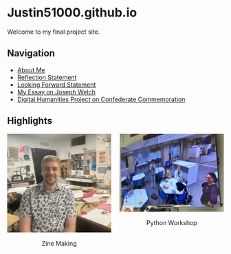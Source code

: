 # Justin51000.github.io
Welcome to my final project site.

## Navigation
- [About Me](aboutme.html)
- [Reflection Statement](statement.html)
- [Looking Forward Statement](lookingforward.html)
- [My Essay on Joseph Welch](https://printinginprisons.org/blog/sewardj/)
- [Digital Humanities Project on Confederate Commemoration](https://falseimage.pennds.org/)

## Highlights
<div style="display: flex; justify-content: center; gap: 20px;">
    <div>
        <img src="IMG_2508.jpg" alt="Zine Making" width="300" />
        <p style="text-align: center;">Zine Making</p>
    </div>
    <div>
        <img src="IMG_2971.jpg" alt="Python Workshop" width="300" />
        <p style="text-align: center;">Python Workshop</p>
    </div>
</div>
